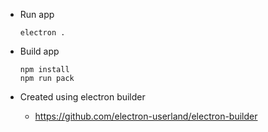 - Run app 
  ```
  electron .
  ```

- Build app
	```
	npm install
	npm run pack
	```


- Created using electron builder
	- https://github.com/electron-userland/electron-builder
	